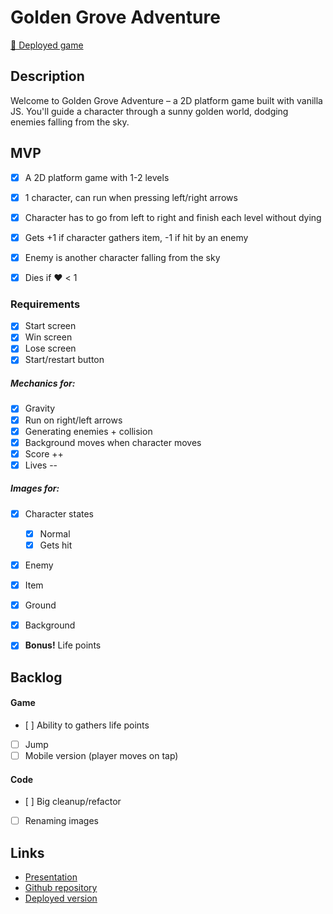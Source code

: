 # Golden Grove Adventure

[🍓 Deployed game](https://golden-grove-adventure.netlify.app/)


## Description
Welcome to Golden Grove Adventure – a 2D platform game built with vanilla JS. You'll guide a character through a sunny golden world, dodging enemies falling from the sky.



## MVP
- [x] A 2D platform game with 1-2 levels
- [x] 1 character, can run when pressing left/right arrows
- [x] Character has to go from left to right and finish each level without dying
- [x] Gets +1 if character gathers item, -1 if hit by an enemy
- [x] Enemy is another character falling from the sky
- [x] Dies if ❤️ < 1


### Requirements
- [x] Start screen
- [x] Win screen
- [x] Lose screen
- [x] Start/restart button

##### Mechanics for:
- [x] Gravity
- [x] Run on right/left arrows
- [x] Generating enemies + collision
- [x] Background moves when character moves
- [x] Score ++
- [x] Lives --

##### Images for:
- [x] Character states
    - [x] Normal
    - [x] Gets hit
- [x] Enemy
- [x] Item
- [x] Ground
- [x] Background
- [x] **Bonus!** Life points


## Backlog

#### Game
- [ ] Ability to gathers life points
- [ ] Jump
- [ ] Mobile version (player moves on tap)

#### Code
- [ ] Big cleanup/refactor
- [ ] Renaming images

<!-- ## Data structure -->
<!-- _List of classes and methods_ -->

<!-- ## Task -->
<!-- _List of tasks in order of priority_ -->

## Links

- [Presentation](https://docs.google.com/presentation/d/1Odzxkxs961gMwbHBNbeHWFVgBLAfVjiA2fFY6jAuKQM/edit)
- [Github repository](https://github.com/laurasinclair/golden-grove-adventure)
- [Deployed version](https://golden-grove-adventure.netlify.app)